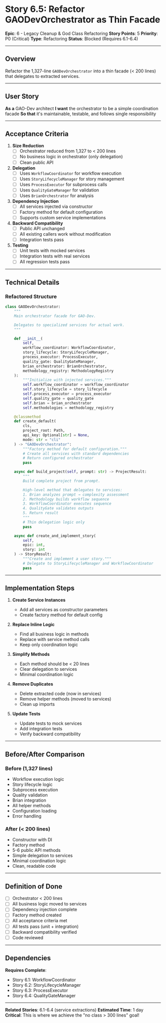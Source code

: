 # Story 6.5: Refactor GAODevOrchestrator as Thin Facade

**Epic**: 6 - Legacy Cleanup & God Class Refactoring
**Story Points**: 5
**Priority**: P0 (Critical)
**Type**: Refactoring
**Status**: Blocked (Requires 6.1-6.4)

---

## Overview

Refactor the 1,327-line `GAODevOrchestrator` into a thin facade (< 200 lines) that delegates to extracted services.

---

## User Story

**As a** GAO-Dev architect
**I want** the orchestrator to be a simple coordination facade
**So that** it's maintainable, testable, and follows single responsibility

---

## Acceptance Criteria

1. **Size Reduction**
   - [ ] Orchestrator reduced from 1,327 to < 200 lines
   - [ ] No business logic in orchestrator (only delegation)
   - [ ] Clean public API

2. **Delegation**
   - [ ] Uses `WorkflowCoordinator` for workflow execution
   - [ ] Uses `StoryLifecycleManager` for story management
   - [ ] Uses `ProcessExecutor` for subprocess calls
   - [ ] Uses `QualityGateManager` for validation
   - [ ] Uses `BrianOrchestrator` for analysis

3. **Dependency Injection**
   - [ ] All services injected via constructor
   - [ ] Factory method for default configuration
   - [ ] Supports custom service implementations

4. **Backward Compatibility**
   - [ ] Public API unchanged
   - [ ] All existing callers work without modification
   - [ ] Integration tests pass

5. **Testing**
   - [ ] Unit tests with mocked services
   - [ ] Integration tests with real services
   - [ ] All regression tests pass

---

## Technical Details

### Refactored Structure

```python
class GAODevOrchestrator:
    """
    Main orchestrator facade for GAO-Dev.

    Delegates to specialized services for actual work.
    """

    def __init__(
        self,
        workflow_coordinator: WorkflowCoordinator,
        story_lifecycle: StoryLifecycleManager,
        process_executor: ProcessExecutor,
        quality_gate: QualityGateManager,
        brian_orchestrator: BrianOrchestrator,
        methodology_registry: MethodologyRegistry
    ):
        """Initialize with injected services."""
        self.workflow_coordinator = workflow_coordinator
        self.story_lifecycle = story_lifecycle
        self.process_executor = process_executor
        self.quality_gate = quality_gate
        self.brian = brian_orchestrator
        self.methodologies = methodology_registry

    @classmethod
    def create_default(
        cls,
        project_root: Path,
        api_key: Optional[str] = None,
        mode: str = "cli"
    ) -> "GAODevOrchestrator":
        """Factory method for default configuration."""
        # Create all services with standard dependencies
        # Return configured orchestrator
        pass

    async def build_project(self, prompt: str) -> ProjectResult:
        """
        Build complete project from prompt.

        High-level method that delegates to services:
        1. Brian analyzes prompt → complexity assessment
        2. Methodology builds workflow sequence
        3. WorkflowCoordinator executes sequence
        4. QualityGate validates outputs
        5. Return result
        """
        # Thin delegation logic only
        pass

    async def create_and_implement_story(
        self,
        epic: int,
        story: int
    ) -> StoryResult:
        """Create and implement a user story."""
        # Delegate to StoryLifecycleManager and WorkflowCoordinator
        pass
```

---

## Implementation Steps

1. **Create Service Instances**
   - Add all services as constructor parameters
   - Create factory method for default config

2. **Replace Inline Logic**
   - Find all business logic in methods
   - Replace with service method calls
   - Keep only coordination logic

3. **Simplify Methods**
   - Each method should be < 20 lines
   - Clear delegation to services
   - Minimal coordination logic

4. **Remove Duplicates**
   - Delete extracted code (now in services)
   - Remove helper methods (moved to services)
   - Clean up imports

5. **Update Tests**
   - Update tests to mock services
   - Add integration tests
   - Verify backward compatibility

---

## Before/After Comparison

### Before (1,327 lines)
- Workflow execution logic
- Story lifecycle logic
- Subprocess execution
- Quality validation
- Brian integration
- All helper methods
- Configuration loading
- Error handling

### After (< 200 lines)
- Constructor with DI
- Factory method
- 5-6 public API methods
- Simple delegation to services
- Minimal coordination logic
- Clean, readable code

---

## Definition of Done

- [ ] Orchestrator < 200 lines
- [ ] All business logic moved to services
- [ ] Dependency injection complete
- [ ] Factory method created
- [ ] All acceptance criteria met
- [ ] All tests pass (unit + integration)
- [ ] Backward compatibility verified
- [ ] Code reviewed

---

## Dependencies

**Requires Complete**:
- Story 6.1: WorkflowCoordinator
- Story 6.2: StoryLifecycleManager
- Story 6.3: ProcessExecutor
- Story 6.4: QualityGateManager

---

**Related Stories**: 6.1-6.4 (service extractions)
**Estimated Time**: 1 day
**Critical**: This is where we achieve the "no class > 300 lines" goal!
